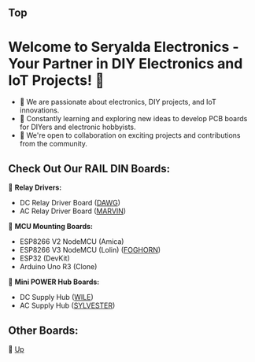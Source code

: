 ## Top
# Welcome to Seryalda Electronics - Your Partner in DIY Electronics and IoT Projects! 👋

- 👀 We are passionate about electronics, DIY projects, and IoT innovations.
- 🌱 Constantly learning and exploring new ideas to develop PCB boards for DIYers and electronic hobbyists.
- 🤝 We're open to collaboration on exciting projects and contributions from the community.

## Check Out Our RAIL DIN Boards:

🔌 **Relay Drivers:** 
  - DC Relay Driver Board ([DAWG](https://github.com/seryalda/dawg))
  - AC Relay Driver Board ([MARVIN](https://github.com/seryalda/marvin))

🌟 **MCU Mounting Boards:**
  - ESP8266 V2 NodeMCU (Amica)
  - ESP8266 V3 NodeMCU (Lolin) ([FOGHORN](https://github.com/seryalda/foghorn))
  - ESP32 (DevKit)
  - Arduino Uno R3 (Clone)

🔋 **Mini POWER Hub Boards:**
  - DC Supply Hub ([WILE](https://github.com/seryalda/wile))
  - AC Supply Hub ([SYLVESTER](https://github.com/seryalda/sylvester))

## Other Boards:

🔗 [Up](#top)

<!--

Accelerometers
Alignment Tools for Electronics
Amplifiers
Amplifiers (Operational, Audio, RF, etc.)
Analog and Digital Sensors
AnalogtoDigital Converters (ADC)
Analog-to-Digital Converters (ADC)
Antennas
Attenuators
Automated Test Equipment (ATE)
Baluns (BalancedUnbalanced Converters)
Baluns (Balanced-Unbalanced Converters)
Batteries
Battery Testers
Biometric Sensors (Fingerprint, Retinal, etc.)
Bipolar Junction Transistors (BJTs)
Cable Testers
Calibrators
Capacitive Sensors
Capacitors
ChargeCoupled Devices (CCD)
Charge-Coupled Devices (CCD)
Circuit Breakers
Circuit Design Software
Circuit Protectors
Circuit Testers
Color Sensors
Comparators
Component Analyzers
Connectors - Interface elements for joining circuits or devices
Contactors
Controllers (Motor Controllers, etc.)
Current Limiters
Current Meters
Current Sensors
Current Transducers
Data Acquisition Systems
Detectors (Signal, Power, etc.)
Digital and Analog Sensors
Digital Display Modules
Digital Signal Processors (DSP)
DigitaltoAnalog Converters (DAC)
Digital-to-Analog Converters (DAC)
Diodes
Electric Actuators
Electric Connectors for Electric Vehicles
Electric Fans
Electric Generators
Electric Heating Elements
Electric Insulators and Conductors
Electric Motors (AC/DC)
Electric Power Converters (AC/DC, DC/DC)
Electric Relays for Smart Home Applications
Electric Solenoids
Electric Vehicle Chargers
Electric Vehicle Charging Stations
Electrical Busbars
Electrical Components:
Electrical Conduits and Raceways
Electrical Contactors
Electrical Distribution Blocks
Electrical Insulators
Electrical Junction Boxes
Electrical Outlets and Switches
Electrical Panels and Distribution Boards
Electrical Safety Testers
Electrical Testing and Measurement Kits
Electrical Wires & Power Cables
Electromagnetic Interference (EMI) Suppressors
Electronic Components for Internet of Things (IoT) Devices
Electronic Workbenches
Electrostatic Discharge (ESD) Protection Equipment
EMI Suppressors
EMI/EMC Test Equipment
Encoders and Sensors for Robotics
Energy Meters
Energy Storage Systems
Environmental Test Chambers
Ferrite Beads
Fiber Optic Components (Transceivers, Connectors)
FieldEffect Transistors (FETs)
Filters (Low-pass, High-pass, Band-pass, Band-stop)
Flow Sensors
Force Sensors
Forcesensitive Resistors (FSR)
Frequency Counters
Frequency Multipliers
Function Generators
Fuses
Gas Detectors (Gas Sensors)
Gas Sensors
GFCIs (Ground Fault Circuit Interrupters)
Ground Fault Circuit Interrupters (GFCIs)
Ground Resistance Testers
Gyroscopes
Hall Effect Sensors
Humidity Sensors
IGBTs (Insulated Gate Bipolar Transistors)
Inductive Components (Including Transformers)
Inductive Sensors
Inductors
Insulation Testers
Integrated Circuits (ICs)
Inverters
IoT Components
IR (Infrared) Sensors
Isolators (Optical, RF, etc.)
Joysticks and Control Panels
Laser Diodes
LCR Meters (Inductance, Capacitance, Resistance)
Level Sensors
Light Emitting Diodes (LEDs)
Light Sensors
Light Sensors (Photodetectors)
Limiters
Load Cells and Strain Gauges
Load Centers
Logic Analyzers
Logic Gates - Building blocks of digital circuits
Logic Gates (AND, OR, NOT, etc.)
Magnetic Sensors
MEMS (MicroElectroMechanical Systems) Devices
MEMS (Micro-Electro-Mechanical Systems) Devices
Microcontrollers
Microphone Arrays
Microprocessors
Microscale and Nanoscale Electronics Components
Mixers
Mixers (Analog and RF)
Modulators/Demodulators
Moisture Sensors
Motion Sensors
Motor Control Devices (Motor Starters, Motor Controllers)
Motor Controllers
Motors
Multimeters
Network Analyzers
Occupancy Sensors
Operational Amplifiers (OpAmps)
Optical Amplifiers
Optical Detectors
Optical Encoders
Optical Filters
Optical Isolators
Optical Modulators/Demodulators
Optical Reflectors
Optical Sensors
Optical Transmitters and Receivers
Optical Waveguides
Optocouplers
osciliscopes
Oscillators
Oscillators (Crystal Oscillators, RC Oscillators, etc.)
Oscilloscopes
Passive Components:
Peltier 
Peltier Devices
Phase Shifters
PhaseLocked Loops (PLLs)
Phase-Locked Loops (PLLs)
Phase-Locked Loops (PLLs) - Control signal timing
Photodiodes
Photoelectric Switches
Phototransistors - Light-sensitive transistors
PID Controllers (ProportionalIntegralDerivative)
PID Controllers (Proportional-Integral-Derivative)
Piezoelectric Actuators
Piezoelectric Devices (Crystals, Resonators)
Position Sensors
Potentiometers
Power Amplifiers
Power Control Devices:
Power Converters (AC/DC, DC/DC)
Power Diodes
Power Distribution Units (PDUs)
Power Factor Correction Devices
Power Management ICs
Power Monitoring Devices
Power MOSFETs
Power Supplies
Power Transistors
power transistors 
Pressure Sensors
Printed Circuit Board (PCB) Assembly Equipment
Printed Circuit Boards (PCBs) - Non-active boards for circuitry connections
Probe Stations
Proximity Sensors
Rectifiers
Regulators
Relays
Resistors
Resonators - Oscillate at specific frequencies
RF Amplifiers
RF Connectors
RF Couplers
RF Filters
RF Switches
Schmitt Triggers
Semiconductor Devices:
Sensors:
Signal Converters
Signal Converters (AnalogtoDigital, DigitaltoAnalog)
Signal Generators
Signal Processing:
Smoke Detectors (Smoke Sensors)
Soft Starters
Solar Cells
Soldering and Desoldering Stations
Solid State Relays (SSR)
Sound Amplifiers
Sound Sensors (Microphones)
Special Purpose Printed Circuit Boards (SPCB)
Spectrum Analyzers
Strain Gauges
Surge Protectors
Surge Suppression Devices
Switches
Switches (including Power Switches)
Switching Controllers
Switching Power Supplies
Temperature Controllers and Sensors
Terminals and Connectors
Thermal Sensors
Thermal Sensors (Thermocouples, RTDs)
Thermistors
thermostats
Thyristors (SCRs, TRIACs)
Tilt Sensors
Touch Sensors
Transformers
Transistors
Transistors (BJTs, FETs)
triacs
Ultrasonic Sensors
Uninterruptible Power Supplies (UPS)
Variable Frequency Drives (VFDs)
Varistors
Vibration Sensors
Voltage Meters
Voltage Regulators
Voltage Sensors
Voltage Stabilizers
Voltage Transducers
Voltage/Current Probes
VoltageControlled Oscillators (VCOs)
Voltage-Controlled Oscillators (VCOs)
Waveform Generators
Waveguides
Wireless Charging Devices
Wires and Cables



-->
